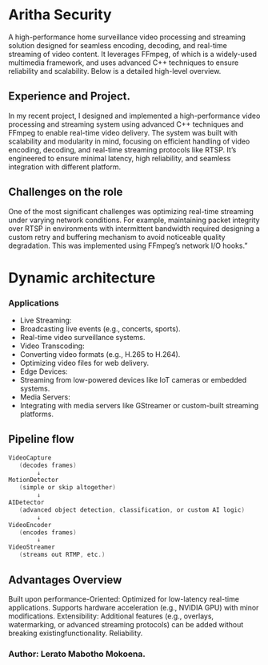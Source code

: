 # Aritha Security
 A high-performance home surveillance video processing and streaming solution designed for seamless encoding, decoding, and real-time streaming of video content. It leverages FFmpeg,  of which is a widely-used multimedia framework, and uses advanced C++ techniques to ensure reliability and scalability. Below is a detailed high-level overview.

 ## Experience and Project. 
 In my recent project, I designed and implemented a high-performance video processing and streaming system using advanced C++ techniques and FFmpeg to enable real-time video delivery. The system was built with scalability and modularity in mind, focusing on efficient handling of video encoding, decoding, and real-time streaming protocols like RTSP. It’s engineered to ensure minimal latency, high reliability, and seamless integration with different platform.

## Challenges on the role

One of the most significant challenges was optimizing real-time streaming under varying network conditions. For example, maintaining packet integrity over RTSP in environments with intermittent bandwidth required designing a custom retry and buffering mechanism to avoid noticeable quality degradation. This was implemented using FFmpeg’s network I/O hooks.”

 # Dynamic architecture

 ### Applications
- Live Streaming:
- Broadcasting live events (e.g., concerts, sports).
- Real-time video surveillance systems.
- Video Transcoding:
- Converting video formats (e.g., H.265 to H.264).
- Optimizing video files for web delivery.
- Edge Devices:
- Streaming from low-powered devices like IoT cameras or embedded systems.
- Media Servers:
- Integrating with media servers like GStreamer or custom-built streaming platforms.

## Pipeline flow 

``` c
VideoCapture
   (decodes frames)
        ↓
MotionDetector
   (simple or skip altogether)
        ↓
AIDetector
   (advanced object detection, classification, or custom AI logic)
        ↓
VideoEncoder
   (encodes frames)
        ↓
VideoStreamer
   (streams out RTMP, etc.)
```


## Advantages Overview

Built upon performance-Oriented:
Optimized for low-latency real-time applications.
Supports hardware acceleration (e.g., NVIDIA GPU) with minor modifications.
Extensibility:
Additional features (e.g., overlays, watermarking, or advanced streaming protocols) can be added without breaking existingfunctionality.
Reliability.


### Author: Lerato Mabotho Mokoena. 
